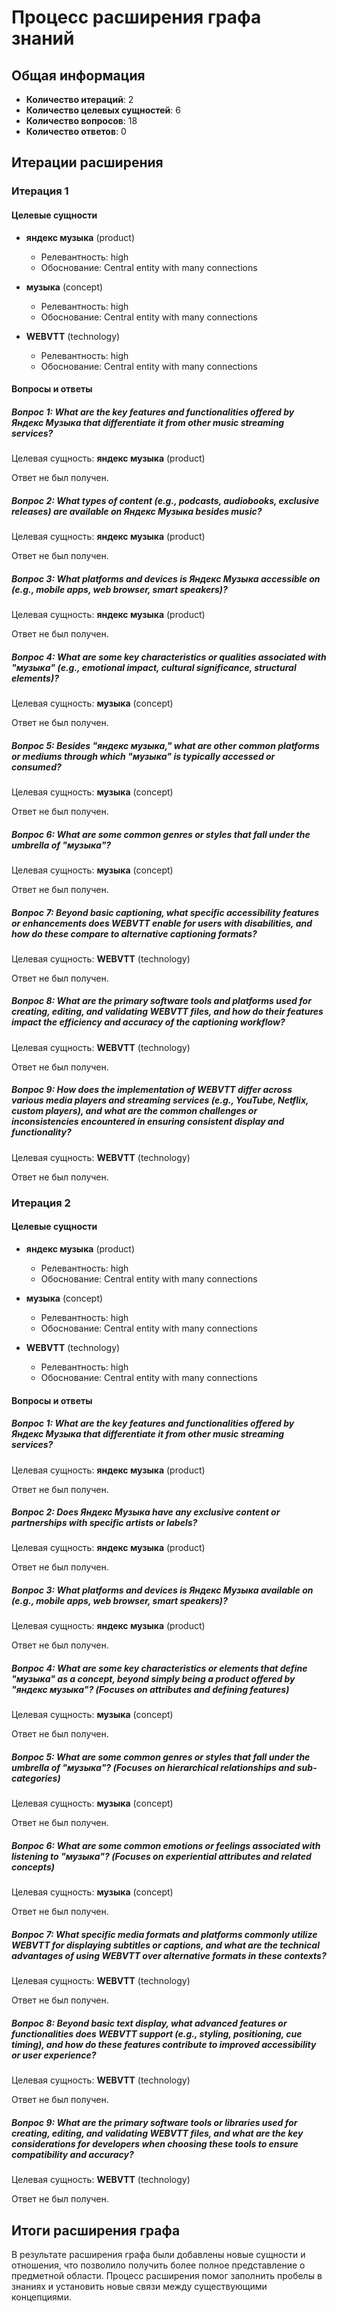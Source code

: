 # Процесс расширения графа знаний

## Общая информация

- **Количество итераций**: 2
- **Количество целевых сущностей**: 6
- **Количество вопросов**: 18
- **Количество ответов**: 0

## Итерации расширения

### Итерация 1

#### Целевые сущности

- **яндекс музыка** (product)
  - Релевантность: high
  - Обоснование: Central entity with many connections

- **музыка** (concept)
  - Релевантность: high
  - Обоснование: Central entity with many connections

- **WEBVTT** (technology)
  - Релевантность: high
  - Обоснование: Central entity with many connections

#### Вопросы и ответы

##### Вопрос 1: What are the key features and functionalities offered by Яндекс Музыка that differentiate it from other music streaming services?

Целевая сущность: **яндекс музыка** (product)

Ответ не был получен.

##### Вопрос 2: What types of content (e.g., podcasts, audiobooks, exclusive releases) are available on Яндекс Музыка besides music?

Целевая сущность: **яндекс музыка** (product)

Ответ не был получен.

##### Вопрос 3: What platforms and devices is Яндекс Музыка accessible on (e.g., mobile apps, web browser, smart speakers)?

Целевая сущность: **яндекс музыка** (product)

Ответ не был получен.

##### Вопрос 4: What are some key characteristics or qualities associated with "музыка" (e.g., emotional impact, cultural significance, structural elements)?

Целевая сущность: **музыка** (concept)

Ответ не был получен.

##### Вопрос 5: Besides "яндекс музыка," what are other common platforms or mediums through which "музыка" is typically accessed or consumed?

Целевая сущность: **музыка** (concept)

Ответ не был получен.

##### Вопрос 6: What are some common genres or styles that fall under the umbrella of "музыка"?

Целевая сущность: **музыка** (concept)

Ответ не был получен.

##### Вопрос 7:  Beyond basic captioning, what specific accessibility features or enhancements does WEBVTT enable for users with disabilities, and how do these compare to alternative captioning formats?

Целевая сущность: **WEBVTT** (technology)

Ответ не был получен.

##### Вопрос 8:  What are the primary software tools and platforms used for creating, editing, and validating WEBVTT files, and how do their features impact the efficiency and accuracy of the captioning workflow?

Целевая сущность: **WEBVTT** (technology)

Ответ не был получен.

##### Вопрос 9:  How does the implementation of WEBVTT differ across various media players and streaming services (e.g., YouTube, Netflix, custom players), and what are the common challenges or inconsistencies encountered in ensuring consistent display and functionality?

Целевая сущность: **WEBVTT** (technology)

Ответ не был получен.

### Итерация 2

#### Целевые сущности

- **яндекс музыка** (product)
  - Релевантность: high
  - Обоснование: Central entity with many connections

- **музыка** (concept)
  - Релевантность: high
  - Обоснование: Central entity with many connections

- **WEBVTT** (technology)
  - Релевантность: high
  - Обоснование: Central entity with many connections

#### Вопросы и ответы

##### Вопрос 1: What are the key features and functionalities offered by Яндекс Музыка that differentiate it from other music streaming services?

Целевая сущность: **яндекс музыка** (product)

Ответ не был получен.

##### Вопрос 2: Does Яндекс Музыка have any exclusive content or partnerships with specific artists or labels?

Целевая сущность: **яндекс музыка** (product)

Ответ не был получен.

##### Вопрос 3: What platforms and devices is Яндекс Музыка available on (e.g., mobile apps, web browser, smart speakers)?

Целевая сущность: **яндекс музыка** (product)

Ответ не был получен.

##### Вопрос 4: What are some key characteristics or elements that define "музыка" as a concept, beyond simply being a product offered by "яндекс музыка"? (Focuses on attributes and defining features)

Целевая сущность: **музыка** (concept)

Ответ не был получен.

##### Вопрос 5: What are some common genres or styles that fall under the umbrella of "музыка"? (Focuses on hierarchical relationships and sub-categories)

Целевая сущность: **музыка** (concept)

Ответ не был получен.

##### Вопрос 6: What are some common emotions or feelings associated with listening to "музыка"? (Focuses on experiential attributes and related concepts)

Целевая сущность: **музыка** (concept)

Ответ не был получен.

##### Вопрос 7: What specific media formats and platforms commonly utilize WEBVTT for displaying subtitles or captions, and what are the technical advantages of using WEBVTT over alternative formats in these contexts?

Целевая сущность: **WEBVTT** (technology)

Ответ не был получен.

##### Вопрос 8: Beyond basic text display, what advanced features or functionalities does WEBVTT support (e.g., styling, positioning, cue timing), and how do these features contribute to improved accessibility or user experience?

Целевая сущность: **WEBVTT** (technology)

Ответ не был получен.

##### Вопрос 9: What are the primary software tools or libraries used for creating, editing, and validating WEBVTT files, and what are the key considerations for developers when choosing these tools to ensure compatibility and accuracy?

Целевая сущность: **WEBVTT** (technology)

Ответ не был получен.

## Итоги расширения графа

В результате расширения графа были добавлены новые сущности и отношения, что позволило получить более полное представление о предметной области. Процесс расширения помог заполнить пробелы в знаниях и установить новые связи между существующими концепциями.

